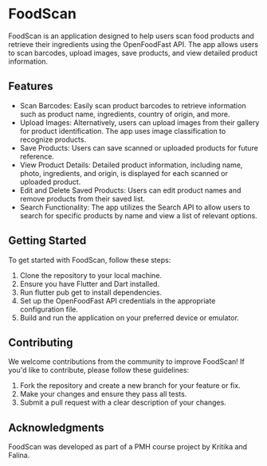 # FoodScan

FoodScan is an application designed to help users scan food products and retrieve their ingredients using the OpenFoodFast API. The app allows users to scan barcodes, upload images, save products, and view detailed product information.

## Features

- Scan Barcodes: Easily scan product barcodes to retrieve information such as product name, ingredients, country of origin, and more.
- Upload Images: Alternatively, users can upload images from their gallery for product identification. The app uses image classification to recognize products.
- Save Products: Users can save scanned or uploaded products for future reference.
- View Product Details: Detailed product information, including name, photo, ingredients, and origin, is displayed for each scanned or uploaded product.
- Edit and Delete Saved Products: Users can edit product names and remove products from their saved list.
- Search Functionality: The app utilizes the Search API to allow users to search for specific products by name and view a list of relevant options.

## Getting Started

To get started with FoodScan, follow these steps:

1. Clone the repository to your local machine.
2. Ensure you have Flutter and Dart installed.
3. Run flutter pub get to install dependencies.
4. Set up the OpenFoodFast API credentials in the appropriate configuration file.
5. Build and run the application on your preferred device or emulator.


## Contributing

We welcome contributions from the community to improve FoodScan! If you'd like to contribute, please follow these guidelines:

1. Fork the repository and create a new branch for your feature or fix.
2. Make your changes and ensure they pass all tests.
3. Submit a pull request with a clear description of your changes.

## Acknowledgments

FoodScan was developed as part of a PMH course project by Kritika and Falina.

